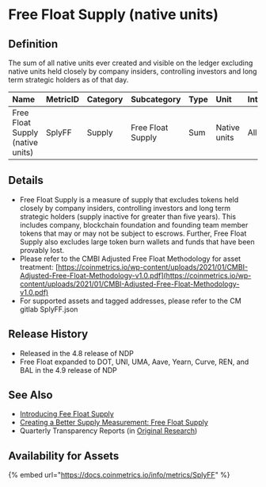 # Free Float Supply \(native units\)

## Definition

The sum of all native units ever created and visible on the ledger excluding native units held closely by company insiders, controlling investors and long term strategic holders as of that day.

| Name | MetricID | Category | Subcategory | Type | Unit | Interval |
| :--- | :--- | :--- | :--- | :--- | :--- | :--- |
| Free Float Supply \(native units\) | SplyFF | Supply | Free Float Supply | Sum | Native units | All time |

## Details

* Free Float Supply is a measure of supply that excludes tokens held closely by company insiders, controlling investors and long term strategic holders \(supply inactive for greater than five years\). This includes company, blockchain foundation and founding team member tokens that may or may not be subject to escrows. Further, Free Float Supply also excludes large token burn wallets and funds that have been provably lost.
* Please refer to the CMBI Adjusted Free Float Methodology for asset treatment: [https://coinmetrics.io/wp-content/uploads/2021/01/CMBI-Adjusted-Free-Float-Methodology-v1.0.pdf](https://coinmetrics.io/wp-content/uploads/2021/01/CMBI-Adjusted-Free-Float-Methodology-v1.0.pdf)
* For supported assets and tagged addresses, please refer to the CM gitlab SplyFF.json

## Release History

* Released in the 4.8 release of NDP
* Free Float expanded to DOT, UNI, UMA, Aave, Yearn, Curve, REN, and BAL in the 4.9 release of NDP

## **See Also**

* [Introducing Fee Float Supply](https://coinmetrics.io/introducing-free-float-supply/%20) 
* [Creating a Better Supply Measurement: Free Float Supply](https://coinmetrics.substack.com/p/coin-metrics-state-of-the-network-7d0)
* Quarterly Transparency Reports \(in [Original Research](https://coinmetrics.io/insights/original-research/)\) 

## **Availability for Assets**

{% embed url="https://docs.coinmetrics.io/info/metrics/SplyFF" %}



